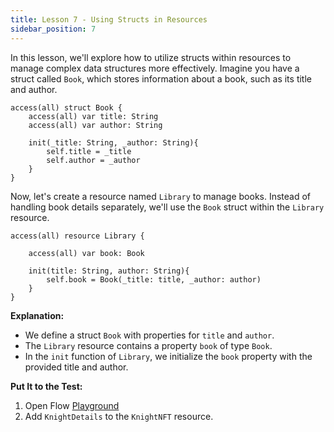 ```yaml
---
title: Lesson 7 - Using Structs in Resources
sidebar_position: 7
---
```


In this lesson, we'll explore how to utilize structs within resources to manage complex data structures more effectively. Imagine you have a struct called `Book`, which stores information about a book, such as its title and author.

```cadence
access(all) struct Book {
    access(all) var title: String
    access(all) var author: String

    init(_title: String, _author: String){
        self.title = _title
        self.author = _author
    }
}
```

Now, let's create a resource named `Library` to manage books. Instead of handling book details separately, we'll use the `Book` struct within the `Library` resource.

```cadence
access(all) resource Library {

    access(all) var book: Book

    init(title: String, author: String){
        self.book = Book(_title: title, _author: author)
    }
}
```

**Explanation:**

- We define a struct `Book` with properties for `title` and `author`.
- The `Library` resource contains a property `book` of type `Book`.
- In the `init` function of `Library`, we initialize the `book` property with the provided title and author.

**Put It to the Test:**

1. Open Flow [Playground](https://play.flow.com/)
2. Add `KnightDetails` to the `KnightNFT` resource.
